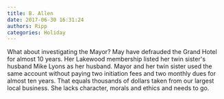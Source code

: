 ```yaml
---
title: B. Allen
date: 2017-06-30 16:31:24
authors: Ripp
categories: Holiday
---
```


 What about investigating the Mayor?  May have defrauded the Grand Hotel for almost 10 years.  Her Lakewood membership listed her twin sister's husband Mike Lyons as her husband. Mayor and her twin sister used the same account without paying two initiation fees and two monthly dues for almost ten years.  That equals thousands of dollars taken from our largest local business. She lacks character, morals and ethics and needs to go.